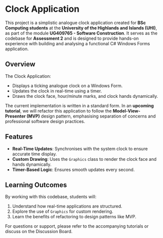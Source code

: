 # Clock Application

This project is a simplistic analogue clock application created for **BSc Computing students** at the **University of the Highlands and Islands (UHI)**, as part of the module **UG409765 - Software Construction**. It serves as the codebase for **Assessment 2** and is designed to provide hands-on experience with building and analysing a functional C# Windows Forms application.

## Overview

The Clock Application:

- Displays a ticking analogue clock on a Windows Form.
- Updates the clock in real-time using a timer.
- Draws the clock face, hour/minute marks, and clock hands dynamically.

The current implementation is written in a standard form. In an **upcoming tutorial**, we will refactor this application to follow the **Model-View-Presenter (MVP)** design pattern, emphasising separation of concerns and professional software design practices.

## Features

- **Real-Time Updates**: Synchronises with the system clock to ensure accurate time display.
- **Custom Drawing**: Uses the `Graphics` class to render the clock face and hands dynamically.
- **Timer-Based Logic**: Ensures smooth updates every second.

## Learning Outcomes

By working with this codebase, students will:

1. Understand how real-time applications are structured.
2. Explore the use of `Graphics` for custom rendering.
3. Learn the benefits of refactoring to design patterns like MVP.

For questions or support, please refer to the accompanying tutorials or discuss on the Discussion Board.
